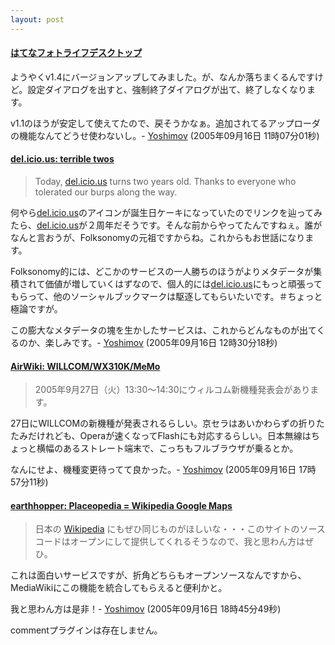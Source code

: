 ```yaml
---
layout: post
---
```

<h4><a href="http://www.hatena.ne.jp/info/fotolifedesktop">はてなフォトライフデスクトップ</a></h4>
<p>ようやくv1.4にバージョンアップしてみました。が、なんか落ちまくるんですけど。設定ダイアログを出すと、強制終了ダイアログが出て、終了しなくなります。</p>
<p>v1.1のほうが安定して使えてたので、戻そうかなぁ。追加されてるアップローダの機能なんてどうせ使わないし。- <a href="/?page=Yoshimov" class="wikipage">Yoshimov</a> (2005年09月16日 11時07分01秒)</p>
<h4><a href="http://blog.del.icio.us/blog/2005/09/terrible_twos.html">del.icio.us: terrible twos</a></h4>
<blockquote><p>Today, <a href="http://delicious.com/">del.icio.us</a> turns two years old. Thanks to everyone who tolerated our burps along the way.</p>
</blockquote>
<p>何やら<a href="http://delicious.com/">del.icio.us</a>のアイコンが誕生日ケーキになっていたのでリンクを辿ってみたら、<a href="http://delicious.com/">del.icio.us</a>が２周年だそうです。そんな前からやってたんですねぇ。誰がなんと言おうが、Folksonomyの元祖ですからね。これからもお世話になります。</p>
<p>Folksonomy的には、どこかのサービスの一人勝ちのほうがよりメタデータが集積されて価値が増していくはずなので、個人的には<a href="http://delicious.com/">del.icio.us</a>にもっと頑張ってもらって、他のソーシャルブックマークは駆逐してもらいたいです。＃ちょっと極論ですが。</p>
<p>この膨大なメタデータの塊を生かしたサービスは、これからどんなものが出てくるのか、楽しみです。- <a href="/?page=Yoshimov" class="wikipage">Yoshimov</a> (2005年09月16日 12時30分18秒)</p>
<h4><a href="http://www.memn0ck.com/d/?WILLCOM/WX310K/MeMo">AirWiki: WILLCOM/WX310K/MeMo</a></h4>
<blockquote><p>2005年9月27日（火）13:30〜14:30にウィルコム新機種発表会があります。</p>
</blockquote>
<p>27日にWILLCOMの新機種が発表されるらしい。京セラはあいかわらずの折りたたみだけれども、Operaが速くなってFlashにも対応するらしい。日本無線はちょっと横幅のあるストレート端末で、こっちもフルブラウザが乗るとか。</p>
<p>なんにせよ、機種変更待ってて良かった。- <a href="/?page=Yoshimov" class="wikipage">Yoshimov</a> (2005年09月16日 17時57分11秒)</p>
<h4><a href="http://earthhopper.seesaa.net/article/6990321.html">earthhopper: Placeopedia = Wikipedia   Google Maps</a></h4>
<blockquote><p>日本の <a href="http://www.wikipedia.org/">Wikipedia</a> にもぜひ同じものがほしいな・・・このサイトのソースコードはオープンにして提供してくれるそうなので、我と思わん方はぜひ。</p>
</blockquote>
<p>これは面白いサービスですが、折角どちらもオープンソースなんですから、MediaWikiにこの機能を統合してもらえると便利かと。</p>
<p>我と思わん方は是非！- <a href="/?page=Yoshimov" class="wikipage">Yoshimov</a> (2005年09月16日 18時45分49秒)</p>
<p><span class="error">commentプラグインは存在しません。</span> </p>
